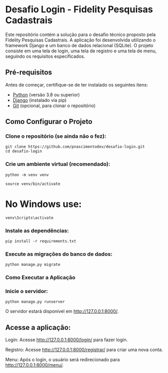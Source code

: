 ﻿# Desafio Login - Fidelity Pesquisas Cadastrais

Este repositório contém a solução para o desafio técnico proposto pela Fidelity Pesquisas Cadastrais. A aplicação foi desenvolvida utilizando o framework Django e um banco de dados relacional (SQLite). O projeto consiste em uma tela de login, uma tela de registro e uma tela de menu, seguindo os requisitos especificados.

## Pré-requisitos

Antes de começar, certifique-se de ter instalado os seguintes itens:

- [Python](https://www.python.org/) (versão 3.8 ou superior)
- [Django](https://www.djangoproject.com/) (instalado via pip)
- [Git](https://git-scm.com/) (opcional, para clonar o repositório)

## Como Configurar o Projeto

### Clone o repositório (se ainda não o fez):


```
git clone https://github.com/pnascimentodev/desafio-login.git
cd desafio-login
```

### Crie um ambiente virtual (recomendado):

```
python -m venv venv
```

```
source venv/bin/activate
```  
# No Windows use: 

```
venv\Scripts\activate
```

### Instale as dependências:

```
pip install -r requirements.txt
```

### Execute as migrações do banco de dados:

```
python manage.py migrate
```

### Como Executar a Aplicação
### Inicie o servidor:

```
python manage.py runserver
```

O servidor estará disponível em http://127.0.0.1:8000/.


## Acesse a aplicação:
 Login: Acesse http://127.0.0.1:8000/login/ para fazer login.

 Registro: Acesse http://127.0.0.1:8000/registrar/ para criar uma nova conta.

 Menu: Após o login, o usuário será redirecionado para http://127.0.0.1:8000/menu/.
